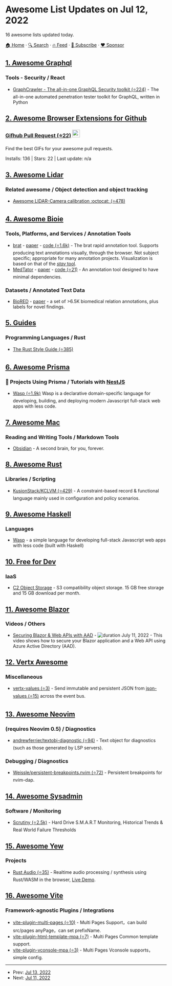 # Awesome List Updates on Jul 12, 2022

16 awesome lists updated today.

[🏠 Home](/README.md) · [🔍 Search](https://www.trackawesomelist.com/search/) · [🔥 Feed](https://www.trackawesomelist.com/rss.xml) · [📮 Subscribe](https://trackawesomelist.us17.list-manage.com/subscribe?u=d2f0117aa829c83a63ec63c2f&id=36a103854c) · [❤️  Sponsor](https://github.com/sponsors/theowenyoung)



## [1. Awesome Graphql](/content/chentsulin/awesome-graphql/README.md)

### Tools - Security / React

*   [GraphCrawler - The all-in-one GraphQL Security toolkit (⭐224)](https://github.com/gsmith257-cyber/GraphCrawler) - The all-in-one automated penetration tester toolkit for GraphQL, written in Python

## [2. Awesome Browser Extensions for Github](/content/stefanbuck/awesome-browser-extensions-for-github/README.md)

### [Gifhub Pull Request (⭐22)](https://github.com/bguzmanrio/gifhub-pull-request) <a href="https://chrome.google.com/webstore/detail/gifhub-pull-request/gfjohbpkkbbflchpioebapldlmiflfho"><img src="https://raw.githubusercontent.com/alrra/browser-logos/master/src/chrome/chrome_48x48.png" width="24" /></a>

Find the best GIFs for your awesome pull requests.

Installs: 136 | Stars: 22 | Last update: n/a

## [3. Awesome Lidar](/content/szenergy/awesome-lidar/README.md)

### Related awesome / Object detection and object tracking

*   [Awesome LIDAR-Camera calibration :octocat: (⭐478)](https://github.com/Deephome/Awesome-LiDAR-Camera-Calibration)

## [4. Awesome Bioie](/content/caufieldjh/awesome-bioie/README.md)

### Tools, Platforms, and Services / Annotation Tools

*   [brat](https://brat.nlplab.org/) - [paper](https://www.aclweb.org/anthology/E12-2021/) - [code (⭐1.6k)](https://github.com/nlplab/brat) - The brat rapid annotation tool. Supports producing text annotations visually, through the browser. Not subject specific; appropriate for many annotation projects. Visualization is based on that of the [*stav* tool](https://github.com/nlplab/stav/).
*   [MedTator](https://ohnlp.github.io/MedTator/) - [paper](https://academic.oup.com/bioinformatics/article-abstract/38/6/1776/6496915) - [code (⭐21)](https://github.com/OHNLP/MedTator) - An annotation tool designed to have minimal dependencies.

### Datasets / Annotated Text Data

*   [BioRED](https://ftp.ncbi.nlm.nih.gov/pub/lu/BioRED/) - [paper](https://arxiv.org/abs/2204.04263) - a set of >6.5K biomedical relation annotations, plus labels for novel findings.

## [5. Guides](/content/NARKOZ/guides/README.md)

### Programming Languages / Rust

*   [The Rust Style Guide (⭐385)](https://github.com/rust-dev-tools/fmt-rfcs/blob/master/guide/guide.md)

## [6. Awesome Prisma](/content/catalinmiron/awesome-prisma/README.md)

### :space_invader: Projects Using Prisma / Tutorials with   [NestJS](https://nestjs.com/)

*   [Wasp (⭐1.9k)](https://github.com/wasp-lang/wasp) Wasp is a declarative domain-specific language for developing, building, and deploying modern Javascript full-stack web apps with less code.

## [7. Awesome Mac](/content/jaywcjlove/awesome-mac/README.md)

### Reading and Writing Tools / Markdown Tools

*   [Obsidian](https://obsidian.md) - A second brain, for you, forever.

## [8. Awesome Rust](/content/rust-unofficial/awesome-rust/README.md)

### Libraries / Scripting

*   [KusionStack/KCLVM (⭐429)](https://github.com/KusionStack/KCLVM) - A constraint-based record & functional language mainly used in configuration and policy scenarios.

## [9. Awesome Haskell](/content/krispo/awesome-haskell/README.md)

### Languages

*   [Wasp](https://wasp-lang.dev/) - a simple language for developing full-stack Javascript web apps with less code (built with Haskell)

## [10. Free for Dev](/content/ripienaar/free-for-dev/README.md)

### IaaS

*   [C2 Object Storage](https://c2.synology.com/en-us/pricing/object-storage) - S3 compatibility object storage. 15 GB free storage and 15 GB download per month.

## [11. Awesome Blazor](/content/AdrienTorris/awesome-blazor/README.md)

### Videos / Others

*   [Securing Blazor & Web APIs with AAD](https://www.youtube.com/watch?v=wYptdN-P5zU) - ![duration](https://img.shields.io/badge/Duration:%20-30%20min-%230094FF?style=flat-square\&cacheSeconds=maxAge\&logo=youtube) July 11, 2022 - This video shows how to secure your Blazor application and a Web API using Azure Active Directory (AAD).

## [12. Vertx Awesome](/content/vert-x3/vertx-awesome/README.md)

### Miscellaneous

*   [vertx-values (⭐3)](https://github.com/imrafaelmerino/vertx-values) - Send immutable and persistent JSON from [json-values (⭐15)](https://github.com/imrafaelmerino/json-values) across the event bus.

## [13. Awesome Neovim](/content/rockerBOO/awesome-neovim/README.md)

### (requires Neovim 0.5) / Diagnostics

*   [andrewferrier/textobj-diagnostic (⭐94)](https://github.com/andrewferrier/textobj-diagnostic.nvim) - Text object for diagnostics (such as those generated by LSP servers).

### Debugging / Diagnostics

*   [Weissle/persistent-breakpoints.nvim (⭐72)](https://github.com/Weissle/persistent-breakpoints.nvim) - Persistent breakpoints for nvim-dap.

## [14. Awesome Sysadmin](/content/awesome-foss/awesome-sysadmin/README.md)

### Software / Monitoring

*   [Scrutiny (⭐2.5k)](https://github.com/AnalogJ/scrutiny) - Hard Drive S.M.A.R.T Monitoring, Historical Trends & Real World Failure Thresholds

## [15. Awesome Yew](/content/jetli/awesome-yew/README.md)

### Projects

*   [Rust Audio (⭐35)](https://github.com/austintheriot/audio) - Realtime audio processing / synthesis using Rust/WASM in the browser, [Live Demo](https://austintheriot.github.io/audio/).

## [16. Awesome Vite](/content/vitejs/awesome-vite/README.md)

### Framework-agnostic Plugins / Integrations

*   [vite-plugin-multi-pages (⭐10)](https://github.com/Miofly/vite-plugin-multi-pages) - Multi Pages Support，can build src/pages anyPage，can set prefixName.
*   [vite-plugin-html-template-mpa (⭐7)](https://github.com/Miofly/vite-plugin-html-template-mpa) - Multi Pages Common template support.
*   [vite-plugin-vconsole-mpa (⭐3)](https://github.com/Miofly/vite-plugin-vconsole-mpa) - Multi Pages Vconsole supports，simple config.

---

- Prev: [Jul 13, 2022](/content/2022/07/13/README.md)
- Next: [Jul 11, 2022](/content/2022/07/11/README.md)